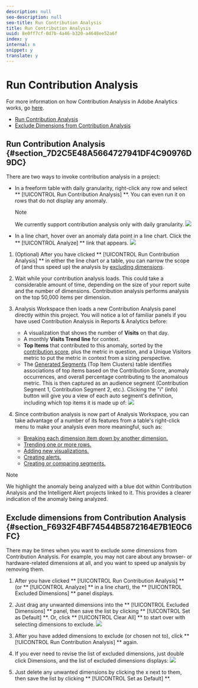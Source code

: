 ```yaml
---
description: null
seo-description: null
seo-title: Run Contribution Analysis
title: Run Contribution Analysis
uuid: 8e0ff7cf-0d7b-4a46-b320-a4648ee52a6f
index: y
internal: n
snippet: y
translate: y
---
```


# Run Contribution Analysis

For more information on how Contribution Analysis in Adobe Analytics works, go [ here](https://marketing.adobe.com/resources/help/en_US/analytics/contribution/). 



* [ Run Contribution Analysis](run-contribution-analysis.md#section_7D2C5E48A5664727941DF4C90976D9DC)
* [ Exclude Dimensions from Contribution Analysis](run-contribution-analysis.md#section_F6932F4BF74544B5872164E7B1E0C6FC)

## Run Contribution Analysis {#section_7D2C5E48A5664727941DF4C90976D9DC}

There are two ways to invoke contribution analysis in a project: 



* In a freeform table with daily granularity, right-click any row and select ** [!UICONTROL  Run Contribution Analysis] **. You can even run it on rows that do not display any anomaly. 
  >[!NOTE]
  >
  >We currently support contribution analysis only with daily granularity.
  ![](graphics/run_ca.png) 

* In a line chart, hover over an anomaly data point in a line chart. Click the ** [!UICONTROL  Analyze] ** link that appears. ![](graphics/contribution-analysis.png) 


1. (Optional) After you have clicked ** [!UICONTROL  Run Contribution Analysis] ** in either the line chart or a table, you can narrow the scope of (and thus speed up) the analysis by [ excluding dimensions](run-contribution-analysis.md#section_F6932F4BF74544B5872164E7B1E0C6FC).
1. Wait while your contribution analysis loads. This could take a considerable amount of time, depending on the size of your report suite and the number of dimensions. Contribution analysis performs analysis on the top 50,000 items per dimension.
1. Analysis Workspace then loads a new Contribution Analysis panel directly within this project. You will notice a lot of familiar panels if you have used Contribution Analysis in Reports &amp; Analytics before: 

    * A visualization that shows the number of **Visits** on that day.
    * A monthly **Visits Trend line** for context.
    * **Top Items** that contributed to this anomaly, sorted by the [ contribution score](https://marketing.adobe.com/resources/help/en_US/analytics/contribution/ca_contribution_score.html), plus the metric in question, and a Unique Visitors metric to put the metric in context from a sizing perspective.
    * The [ Generated Segments](https://marketing.adobe.com/resources/help/en_US/analytics/contribution/ca_workflow_premium.html) (Top Item Clusters) table identifies associations of top items based on the Contribution Score, anomaly occurrences, and overall percentage contributing to the anomalous metric. This is then captured as an audience segment (Contribution Segment 1, Contribution Segment 2, etc.). Clicking the "i" (info) button will give you a view of each auto segment's definition, including which top items it is made up of: ![](graphics/auto_segment.png) 


1. Since contribution analysis is now part of Analysis Workspace, you can take advantage of a number of its features from a table's right-click menu to make your analysis even more meaningful, such as: 

    * [ Breaking each dimension item down by another dimension. ](t_breakdown_fa.md#task_B594DA2476E84DFDA8279E831F0BD9C4)
    * [ Trending one or more rows.](analysis-workspace-features.md#section_34930C967C104C2B9092BA8DCF2BF81A)
    * [ Adding new visualizations.](freeform-analysis-visualizations.md#concept_09242627629147A88A68F1506954C276)
    * [ Creating alerts. ](intellligent_alerts.md#concept_3B41B293C0C444038A9F3068A7676D42)
    * [ Creating or comparing segments.](segment-comparison.md#concept_74FAC1C6D0204F9190A110B0D9005793)


>[!NOTE]
>
>We highlight the anomaly being analyzed with a blue dot within Contribution Analysis and the Intelligent Alert projects linked to it. This provides a clearer indication of the anomaly being analyzed.


## Exclude dimensions from Contribution Analysis {#section_F6932F4BF74544B5872164E7B1E0C6FC}

There may be times when you want to exclude some dimensions from Contribution Analysis. For example, you may not care about any browser- or hardware-related dimensions at all, and you want to speed up analysis by removing them. 

1. After you have clicked ** [!UICONTROL  Run Contribution Analysis] ** (or ** [!UICONTROL  Analyze] ** in a line chart), the ** [!UICONTROL  Excluded Dimensions] ** panel displays.
1. Just drag any unwanted dimensions into the ** [!UICONTROL  Excluded Dimensions] ** panel, then save the list by clicking ** [!UICONTROL  Set as Default] **. Or, click ** [!UICONTROL  Clear All] ** to start over with selecting dimensions to exclude. ![](graphics/exclude_dimensions.png) 

1. After you have added dimensions to exclude (or chosen not to), click ** [!UICONTROL  Run Contribution Analysis] ** again.
1. If you ever need to revise the list of excluded dimensions, just double click Dimensions, and the list of excluded dimensions displays: ![](graphics/excluded-dimensions.png) 

1. Just delete any unwanted dimensions by clicking the x next to them, then save the list by clicking ** [!UICONTROL  Set as Default] **.
